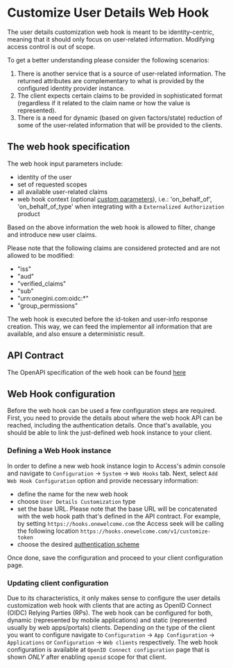 # Customize User Details Web Hook

The user details customization web hook is meant to be identity-centric, meaning that it should only focus on user-related information.
Modifying access control is out of scope.

To get a better understanding please consider the following scenarios:

1. There is another service that is a source of user-related information. The returned attributes are complementary to what is provided by the
configured identity provider instance.
2. The client expects certain claims to be provided in sophisticated format (regardless if it related to the claim name or how the value is
represented).
3. There is a need for dynamic (based on given factors/state) reduction of some of the user-related information that will be provided to the
clients.

## The web hook specification

The web hook input parameters include:

- identity of the user
- set of requested scopes
- all available user-related claims
- web hook context (optional [custom parameters](../../../../api-reference/description-oauth-endpoint.md)), i.e.: 'on_behalf_of', 'on_behalf_of_type' when integrating with a `Externalized Authorization` product


Based on the above information the web hook is allowed to filter, change and introduce new user claims.

Please note that the following claims are considered protected and are not allowed to be modified:

- "iss"
- "aud"
- "verified_claims"
- "sub"
- "urn:onegini.com:oidc:*"
- "group_permissions"

The web hook is executed before the id-token and user-info response creation. This way, we can feed the implementor all information that
are available, and also ensure a deterministic result.

## API Contract

The OpenAPI specification of the web hook can be found [here](./customize-user-details-hook.yaml)

## Web Hook configuration

Before the web hook can be used a few configuration steps are required. First, you need to provide the details about where the web hook API
can be reached, including the authentication details. Once that's available, you should be able to link the just-defined web hook instance
to your client.

### Defining a Web Hook instance

In order to define a new web hook instance login to Access's admin console and navigate to `Configuration` -> `System` -> `Web Hooks` tab.
Next, select `Add Web Hook Configuration` option and provide necessary information:

- define the name for the new web hook
- choose `User Details Customization` type
- set the base URL. Please note that the base URL will be concatenated with the web hook path that's defined in the API contract. For
example, by setting `https://hooks.onewelcome.com` the Access seek will be calling the following location
`https://hooks.onewelcome.com/v1/customize-token`
- choose the desired [authentication scheme](../../../../api-reference/config-api/webhooks-configuration-api.md#authentication-methods)

Once done, save the configuration and proceed to your client configuration page.

### Updating client configuration

Due to its characteristics, it only makes sense to configure the user details customization web hook with clients that are acting as OpenID
Connect (OIDC) Relying Parties (RPs). The web hook can be configured for both, dynamic (represented by mobile applications) and static
(represented usually by web apps/portals) clients. Depending on the type of the client you want to configure navigate to `Configuration` ->
`App Configuration` -> `Applications` or `Configuration` -> `Web clients` respectively.
The web hook configuration is available at `OpenID Connect configuration` page that is shown *ONLY* after enabling `openid` scope for that
client.
